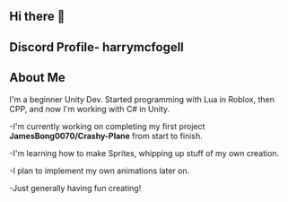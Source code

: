 ## Hi there 👋

## Discord Profile- harrymcfogell

## About Me
  I'm a beginner Unity Dev. Started programming with Lua in Roblox, then CPP, and now I'm working with C# in Unity.
  
-I'm currently working on completing my first project **JamesBong0070/Crashy-Plane** from start to finish.

-I'm learning how to make Sprites, whipping up stuff of my own creation.

-I plan to implement my own animations later on.

-Just generally having fun creating!

<!--
**JamesBong0070/JamesBong0070** is a ✨ _special_ ✨ repository because its `README.md` (this file) appears on your GitHub profile.

Here are some ideas to get you started:

- 🔭 I’m currently working on ...
- 🌱 I’m currently learning ...
- 👯 I’m looking to collaborate on ...
- 🤔 I’m looking for help with ...
- 💬 Ask me about ...
- 📫 How to reach me: ...
- 😄 Pronouns: ...
- ⚡ Fun fact: ...
-->
